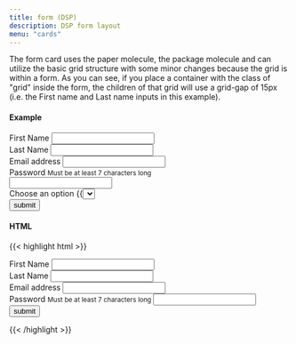 ```yaml
---
title: form (DSP)
description: DSP form layout
menu: "cards"
---
```


The form card uses the paper molecule, the package molecule and can utilize the basic grid structure with some minor changes because the grid is within a form. As you can see, if you place a container with the class of "grid" inside the form, the children of that grid will use a grid-gap of 15px (i.e. the First name and Last name inputs in this example).

#### Example
<div>
<form class="paper shadow" style="max-width: 400px;"> 
  <div class="grid">
    <div>
      <label for="first-input">First Name</label>
      <input type="text" id="first-input">
    </div>
    <div>
      <label for="last-input">Last Name</label>
      <input type="text" id="last-input">
    </div>
  </div>
  <div>
    <label for="email-input">Email address</label>
    <input type="text" id="email-input">
  </div>
  <div>
    <label for="password-input" onclick="changeType()" id="password-label">Password</label>
    <small>Must be at least 7 characters long</small>
    <input type="password" id="password-input">
  </div>
  <div>
    <label for="select">Choose an option</label>
    {{<select>}}
  </div>
  <button id="button" type="submit" class="button promo">submit</button>
</form>
</div>

#### HTML
{{< highlight html >}}
<form class="paper"> 
  <div class="grid">
    <div>
      <label for="first-input">First Name</label>
      <input type="text" id="first-input">
    </div>
    <div>
      <label for="last-input">Last Name</label>
      <input type="text" id="last-input">
    </div>
  </div>
  <div>
    <label for="email-input">Email address</label>
    <input type="text" id="email-input">
  </div>
  <div>
    <label for="password-input" onclick="changeType()" id="password-label">Password</label>
    <small>Must be at least 7 characters long</small>
    <input type="password" id="password-input">
  </div>
  <button id="button" type="submit" class="button promo">submit</button>
</form>
{{< /highlight >}}


<script async src="/js/select.js"></script>

<script>
//toggle password hide/show
  const el = document.querySelector('#password-label');
  function changeType() {
  let x = document.getElementById("password-input");
  if (x.type === "password") {
      x.type = "text";  
  } else {
    x.type = "password";
  }
el.classList.toggle('active');
}
//prevent form submit
  document.getElementById("button").addEventListener("click", function(event){
  event.preventDefault()
});
</script>
